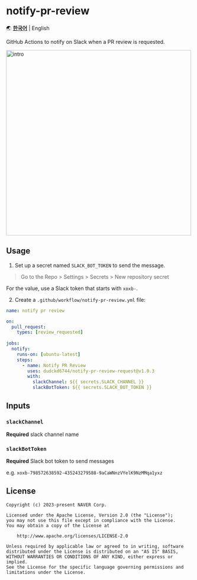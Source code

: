 # notify-pr-review

🌏 [**한국어**](README.md) | English

GitHub Actions to notify on Slack when a PR review is requested.

<img src="https://github.com/user-attachments/assets/e68ffed1-678e-4d16-92dd-555c2ffe3e3b" width="500" alt="intro">

## Usage

1. Set up a secret named `SLACK_BOT_TOKEN` to send the message.

> Go to the Repo > Settings > Secrets > New repository secret

For the value, use a Slack token that starts with `xoxb-`.

2. Create a `.github/workflow/notify-pr-review.yml` file:

```yml
name: notify pr review

on:
  pull_request:
    types: [review_requested]
    
jobs:
  notify:
    runs-on: [ubuntu-latest]
    steps:
      - name: Notify PR Review
        uses: dudckd6744/notify-pr-review-request@v1.0.3
        with:
          slackChannel: ${{ secrets.SLACK_CHANNEL }}
          slackBotToken: ${{ secrets.SLACK_BOT_TOKEN }}
```

## Inputs

### `slackChannel`

**Required** slack channel name

### `slackBotToken`

**Required** Slack bot token to send messages

e.g. `xoxb-798572638592-435243279588-9aCaWNnzVYelK9NzMMqa1yxz`

## License
```
Copyright (c) 2023-present NAVER Corp.

Licensed under the Apache License, Version 2.0 (the "License");
you may not use this file except in compliance with the License.
You may obtain a copy of the License at

    http://www.apache.org/licenses/LICENSE-2.0

Unless required by applicable law or agreed to in writing, software
distributed under the License is distributed on an "AS IS" BASIS,
WITHOUT WARRANTIES OR CONDITIONS OF ANY KIND, either express or implied.
See the License for the specific language governing permissions and
limitations under the License.
```
